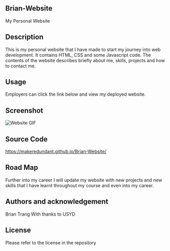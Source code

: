 ## Brian-Website
My Personal Website
## Description
This is my personal website that I have made to start my journey into web development. It contains HTML, CSS and some Javascript code. The contents of the website describes briefly about me, skills, projects and how to contact me.


## Usage
Employers can click the link below and view my deployed website.

## Screenshot

![Website GIF](./assets/My%20Personal%20Website%20gif.gif)

## Source Code
https://makeredundant.github.io/Brian-Website/

## Road Map
Further into my career I will update my website with new projects and new skills that
I have learnt throughout my course and even into my career.
## Authors and acknowledgement 
Brian Trang
With thanks to USYD 

## License 
Please refer to the license in the repository

